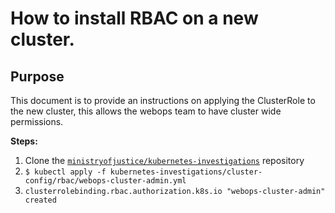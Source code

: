 # How to install RBAC on a new cluster.

## Purpose
This document is to provide an instructions on applying the ClusterRole to the new cluster, this allows the webops team to have cluster wide permissions. 

**Steps:**
1. Clone the [`ministryofjustice/kubernetes-investigations`](https://github.com/ministryofjustice/kubernetes-investigations) repository
2. `$ kubectl apply -f kubernetes-investigations/cluster-config/rbac/webops-cluster-admin.yml`
3. `clusterrolebinding.rbac.authorization.k8s.io "webops-cluster-admin" created`









